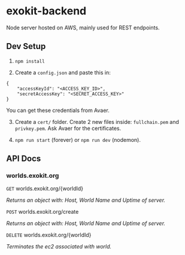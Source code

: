 # exokit-backend

Node server hosted on AWS, mainly used for REST endpoints.

## Dev Setup

1. `npm install`

2. Create a `config.json` and paste this in: 

```
{
    "accessKeyId": "<ACCESS_KEY_ID>",
    "secretAccessKey": "<SECRET_ACCESS_KEY>"
}
```

You can get these credentials from Avaer.

3. Create a `cert/` folder. Create 2 new files inside: `fullchain.pem` and `privkey.pem`. Ask Avaer for the certificates.

4. `npm run start` (forever) or `npm run dev` (nodemon).

## API Docs

### worlds.exokit.org

`GET` worlds.exokit.org/{worldId}

*Returns an object with: Host, World Name and Uptime of server.*

`POST` worlds.exokit.org/create

*Returns an object with: Host, World Name and Uptime of server.*

`DELETE` worlds.exokit.org/{worldId}

*Terminates the ec2 associated with world.*

